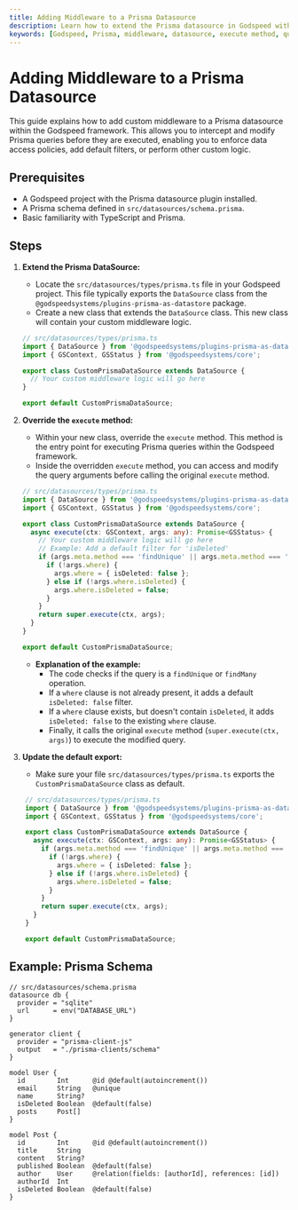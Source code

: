 ```yaml
---
title: Adding Middleware to a Prisma Datasource
description: Learn how to extend the Prisma datasource in Godspeed with custom middleware to modify queries and enforce data access policies.
keywords: [Godspeed, Prisma, middleware, datasource, execute method, query modification, data access]
---
```


# Adding Middleware to a Prisma Datasource

This guide explains how to add custom middleware to a Prisma datasource within the Godspeed framework. This allows you to intercept and modify Prisma queries before they are executed, enabling you to enforce data access policies, add default filters, or perform other custom logic.

## Prerequisites

*   A Godspeed project with the Prisma datasource plugin installed.
*   A Prisma schema defined in `src/datasources/schema.prisma`.
*   Basic familiarity with TypeScript and Prisma.

## Steps

1.  **Extend the Prisma DataSource:**

    *   Locate the `src/datasources/types/prisma.ts` file in your Godspeed project. This file typically exports the `DataSource` class from the `@godspeedsystems/plugins-prisma-as-datastore` package.
    *   Create a new class that extends the `DataSource` class. This new class will contain your custom middleware logic.

    ```typescript
    // src/datasources/types/prisma.ts
    import { DataSource } from '@godspeedsystems/plugins-prisma-as-datastore';
    import { GSContext, GSStatus } from '@godspeedsystems/core';

    export class CustomPrismaDataSource extends DataSource {
      // Your custom middleware logic will go here
    }

    export default CustomPrismaDataSource;
    ```

2.  **Override the `execute` method:**

    *   Within your new class, override the `execute` method. This method is the entry point for executing Prisma queries within the Godspeed framework.
    *   Inside the overridden `execute` method, you can access and modify the query arguments before calling the original `execute` method.

    ```typescript
    // src/datasources/types/prisma.ts
    import { DataSource } from '@godspeedsystems/plugins-prisma-as-datastore';
    import { GSContext, GSStatus } from '@godspeedsystems/core';

    export class CustomPrismaDataSource extends DataSource {
      async execute(ctx: GSContext, args: any): Promise<GSStatus> {
        // Your custom middleware logic will go here
        // Example: Add a default filter for 'isDeleted'
        if (args.meta.method === 'findUnique' || args.meta.method === 'findMany') {
          if (!args.where) {
            args.where = { isDeleted: false };
          } else if (!args.where.isDeleted) {
            args.where.isDeleted = false;
          }
        }
        return super.execute(ctx, args);
      }
    }

    export default CustomPrismaDataSource;
    ```

    *   **Explanation of the example:**
        *   The code checks if the query is a `findUnique` or `findMany` operation.
        *   If a `where` clause is not already present, it adds a default `isDeleted: false` filter.
        *   If a `where` clause exists, but doesn't contain `isDeleted`, it adds  `isDeleted: false` to the existing `where` clause.
        *   Finally, it calls the original `execute` method (`super.execute(ctx, args)`) to execute the modified query.

3.  **Update the default export:**

    *   Make sure your file `src/datasources/types/prisma.ts` exports the `CustomPrismaDataSource` class as default.

```typescript
    // src/datasources/types/prisma.ts
    import { DataSource } from '@godspeedsystems/plugins-prisma-as-datastore';
    import { GSContext, GSStatus } from '@godspeedsystems/core';

    export class CustomPrismaDataSource extends DataSource {
      async execute(ctx: GSContext, args: any): Promise<GSStatus> {
        if (args.meta.method === 'findUnique' || args.meta.method === 'findMany') {
          if (!args.where) {
            args.where = { isDeleted: false };
          } else if (!args.where.isDeleted) {
            args.where.isDeleted = false;
          }
        }
        return super.execute(ctx, args);
      }
    }

    export default CustomPrismaDataSource;
```

## Example: Prisma Schema


```prisma
// src/datasources/schema.prisma
datasource db {
  provider = "sqlite"
  url      = env("DATABASE_URL")
}

generator client {
  provider = "prisma-client-js"
  output   = "./prisma-clients/schema"
}

model User {
  id        Int      @id @default(autoincrement())
  email     String   @unique
  name      String?
  isDeleted Boolean  @default(false)
  posts     Post[]
}

model Post {
  id        Int      @id @default(autoincrement())
  title     String
  content   String?
  published Boolean  @default(false)
  author    User     @relation(fields: [authorId], references: [id])
  authorId  Int
  isDeleted Boolean  @default(false)
}
```